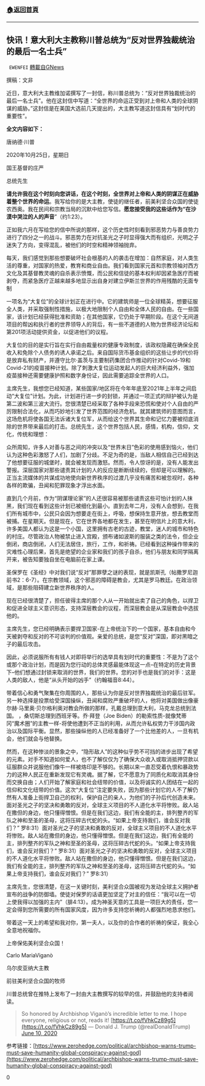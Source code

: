###  [:house:返回首頁](https://github.com/ourhimalayas/txt)
---

## 快讯！意大利大主教称川普总统为“反对世界独裁统治的最后一名士兵”
` EWENFEI` [轉載自GNews](https://gnews.org/zh-hans/519286/)

撰稿：文非

近日，意大利大主教维加诺撰写了一封信，称川普总统为：“反对世界独裁统治的最后一名士兵”。他在这封信中写道：“全世界的命运正受到对上帝和人类的全球阴谋的威胁。”这封信是在美国大选前几天提出的，大主教写道这封信具有“划时代的重要性”。

**全文内容如下：**

唐纳德·川普

2020年10月25日，星期日

国王基督的庄严

总统先生

**请允许我在这个时刻向您讲话，在这个时刻，全世界对上帝和人类的阴谋正在威胁着整个世界的命运**。我写给你的是大主教，使徒的继任者，前美利坚合众国的使徒农西奥。我在民间和宗教当局的沉默中给您写信。**愿您接受我的这些话作为“在沙漠中哭泣的人的声音**”（约1:23）。

正如我六月在写给您的信中所说的那样，这个历史性时刻看到邪恶势力与善良势力进行了四分之一的战斗。邪恶势力在对抗圣光之子时显得强大而有组织，光明之子迷失了方向，变得混乱，被他们的时空和精神领袖抛弃。

每天，我们感觉到那些想要破坏社会根基的人的袭击在增加：自然家庭，对人类生活的尊重，对国家的热爱，教育和商业自由。我们看到国家元首和宗教领袖对西方文化及其基督教灵魂的自杀表示愤慨，而公民和信徒的基本权利却因紧急医疗而被剥夺，而紧急医疗正越来越多地显示出自身对建立伊斯兰世界的作用残酷的无面专制

一项名为“大复位”的全球计划正在进行中。它的建筑师是一位全球精英，想要征服全人类，并采取强制性措施，以极大地限制个人自由和全体人民的自由。在一些国家，该计划已经获得批准和资助；在其他国家，它仍处于早期阶段。在这个无间道项目的帮凶和执行者的世界领导人的背后，有一些不道德的人物为世界经济论坛和第201项活动提供资金，以促进他们的议程。

大复位的目的是实行旨在实行自由裁量权的健康专政制度，该政权隐藏在确保全民收入和免除个人债务的诱人承诺之后。来自国际货币基金组织的这些让步的代价将是放弃私有财产，并遵守比尔·盖茨与主要制药集团合作推动的针对Covid-19和Covid-21的疫苗接种计划。除了刺激大复位运动发起人的巨大经济利益外，强加疫苗接种还需要健康护照和数字身份证，因此需要追踪全世界的人口。

主席先生，我想您已经知道，某些国家/地区将在今年年底至2021年上半年之间启动“大复位”计划。为此，计划进行进一步的封锁，并通过一项正式的辩护被认为是第二波和第三波大流行。您很清楚已经采取了各种手段来恐慌和使对个人自由的严厉限制合法化，从而巧妙地引发了世界范围的经济危机。就其建筑师的意图而言，这场危机将使各国无法诉诸大复位军，从而给这个世界其生命和记忆力要被彻底消除的世界带来最后的打击。总统先生，这个世界包括人民，感情，机构，信仰，文化，传统和理想：

众所周知，许多人对善与恶之间的冲突以及“世界末日”色彩的使用感到恼火，他们认为这种色彩激怒了人们，加剧了分歧。不足为奇的是，当敌人相信自己已经到达了他想要征服的城堡时，就会被发现而激怒。然而，令人惊讶的是，没有人能发出警报。深层国家对那些谴责其计划的人的反应是断断续续的，但却是可以理解的。正当主流媒体的共谋成功地使向新世界秩序的过渡几乎没有痛苦和被忽视时，各种各样的欺骗，丑闻和犯罪现象才浮出水面。

直到几个月前，作为“阴谋理论家”的人还很容易被那些谴责这些可怕计划的人抹黑，我们现在看到这些计划已被细化到最小。直到去年二月，没有人会想到，在我们所有城市中，公民只会因为想要走在街上，呼吸，想保持生意开放，想去教堂而被捕。在星期天。但是现在，它在世界各地都在发生，甚至在明信片上的意大利，许多美国人都认为这是一个小国，这里拥有古老的古迹，教堂，迷人的城市和特色的村庄。尽管政治人物被禁止进入宫殿，颁布诸如波斯的服装之类的法令，但企业倒闭，商店倒闭，人们无法居住，旅行，工作，和祈祷。已经看到这种操作带来的灾难性心理后果，首先是绝望的企业家和我们的孩子自杀，他们与朋友和同学隔离开来，被告知要独自坐在电脑前在家上课。

圣保罗在《圣经》中对我们说“反对”那罪孽之谜的表现，就是凯斯孔（帖撒罗尼迦前书2：6-7）。在宗教领域，这个邪恶的障碍是教会，尤其是罗马教廷。在政治领域，是那些阻碍建立新世界秩序的人。

现在已经很清楚了，担任彼得主席的那个人从一开始就出卖了自己的角色，以捍卫和促进全球主义意识形态，支持深层教会的议程，而深层教会是从深层教会中选拔他的。

主席先生，您已经明确表示要捍卫国家-在上帝统治下的一个国家，基本自由和今天被剥夺和反对的不可谈判的价值观。亲爱的总统，是您“反对”深国，即对黑暗之子的最后攻击。

因此，必须说服所有有钱人对即将举行的选举具有划时代的重要性：不是为了这个或那个政治计划，而是因为您行动的总体灵感最能体现这一点–在特定的历史背景下–他们想通过封锁来取消的世界，我们的世界。您的对手也是我们的对手：这是人类的敌人，他是“从头开始的凶手”（约翰福音8:44）。

带着信心和勇气聚集在你周围的人，那些认为你是反对世界独裁统治的最后驻军。另一种选择是投票给受深国操纵，丑闻和腐败严重破坏的人，他将对美国做出像豪尔赫·马里奥·贝尔格利奥对教会所做的那样，孔戴总理到意大利，马克龙总统到法国。 ，桑切斯总理到西班牙等。乔·拜登（Joe Biden）的勒索性质-就像梵蒂冈“魔术圈”的主教一样-将使他遭到不正当的利用，从而允许私权势力干涉国内政治以及国际平衡。显然，那些操纵他的人已经准备好了一个比他差的人，一旦有机会，他们就会与他替换。

然而，在这种惨淡的景象之中，“隐形敌人”的这种似乎势不可挡的进步出现了希望的元素。对手不知道如何爱人，也不了解仅仅为了确保大众收入或取消抵押贷款以征服群众并说服他们像牛一样被烙印是不够的。长期以来一直忍受着仇恨和暴政势力的这种人民正在重新发现它有灵魂。据了解，它不愿意为了同质化和取消其身份而交换自由；人们开始了解家庭和社会纽带的价值，以及将诚实的人团结在一起的信仰和文化纽带的价值。这次“大复位”注定要失败，因为那些计划它的人不了解仍然有人准备上街捍卫自己的权利，保护自己的亲人，为他们的子孙后代创造未来。面对圣光之子的坚决和勇敢的反对，全球主义项目的不人道化水平将惨败。敌人站在撒但的身边，他只懂得憎恨。但是在我们这边，我们有全能的主，排列整齐的军队之神和至圣的圣母，这将压碎古代蛇的头。“如果上帝支持我们，谁会反对我们？” 罗8:31）面对圣光之子的坚决和勇敢的反对，全球主义项目的不人道化水平将惨败。敌人站在撒但的身边，他只懂得憎恨。但是在我们这边，我们有全能的主，排列整齐的军队之神和至圣的圣母，这将压碎古代蛇的头。“如果上帝支持我们，谁会反对我们？” 罗8:31）面对圣光之子的坚决和勇敢的反对，全球主义项目的不人道化水平将惨败。敌人站在撒但的身边，他只懂得憎恨。但是在我们这边，我们有全能的主，排列整齐的军队之神和至圣的圣母，这将压碎古代蛇的头。“如果上帝支持我们，谁会反对我们？” 罗8:31）

主席先生，您很清楚，在这一关键时刻，美利坚合众国被视为发动全球主义拥护者宣布的战争的防御墙。使徒对保罗的话语更加坚定了对主的信任：“我可以在一切上使我得以加强的主内”（腓4:13）。成为神圣天意的工具是一项巨大的责任，您一定会得到您所需要的所有国家风度，因为许多支持您祈祷的人都强烈地恳求他们。

带着这一天上的希望和我对你，第一夫人，以及你的合作者的祈祷的保证，我全心全意地祝福你。

上帝保佑美利坚合众国！

Carlo MariaViganò

乌尔皮亚纳大主教

前驻美利坚合众国的牧师

川普总统曾在推特上发布了一封由大主教撰写的较早的信，并鼓励他的支持者阅读。



> So honored by Archbishop Viganò’s incredible letter to me. I hope everyone, religious or not, reads it! [https://t.co/fVhkCz89g5](https://t.co/fVhkCz89g5)
> — Donald J. Trump (@realDonaldTrump) [June 10, 2020](https://twitter.com/realDonaldTrump/status/1270842639903006720?ref_src=twsrc%5Etfw)



参考链接：[https://www.zerohedge.com/political/archbishop-warns-trump-must-save-humanity-global-conspiracy-against-god](https://www.zerohedge.com/political/archbishop-warns-trump-must-save-humanity-global-conspiracy-against-god)

0

